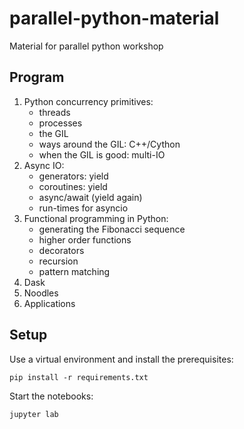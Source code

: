 # parallel-python-material
Material for parallel python workshop

## Program

1. Python concurrency primitives:
    - threads
    - processes
    - the GIL
    - ways around the GIL: C++/Cython
    - when the GIL is good: multi-IO
2. Async IO:
    - generators: yield
    - coroutines: yield
    - async/await (yield again)
    - run-times for asyncio
3. Functional programming in Python:
    - generating the Fibonacci sequence
    - higher order functions
    - decorators
    - recursion
    - pattern matching
4. Dask
5. Noodles
6. Applications

## Setup
Use a virtual environment and install the prerequisites:

```
pip install -r requirements.txt
```

Start the notebooks:

```
jupyter lab
```

